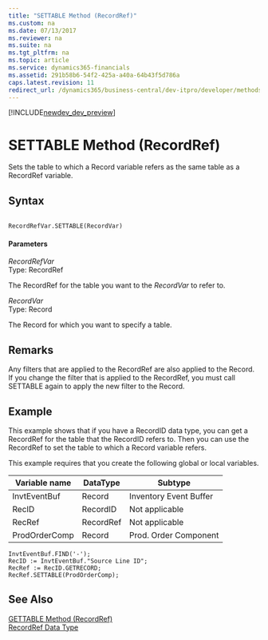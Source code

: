 ```yaml
---
title: "SETTABLE Method (RecordRef)"
ms.custom: na
ms.date: 07/13/2017
ms.reviewer: na
ms.suite: na
ms.tgt_pltfrm: na
ms.topic: article
ms.service: dynamics365-financials
ms.assetid: 291b58b6-54f2-425a-a40a-64b43f5d786a
caps.latest.revision: 11
redirect_url: /dynamics365/business-central/dev-itpro/developer/methods/devenv-al-method-reference
---
```


[!INCLUDE[newdev_dev_preview](../includes/newdev_dev_preview.md)]

# SETTABLE Method (RecordRef)
Sets the table to which a Record variable refers as the same table as a RecordRef variable.  

## Syntax  

```  

RecordRefVar.SETTABLE(RecordVar)  
```  

#### Parameters  
 *RecordRefVar*  
 Type: RecordRef  

 The RecordRef for the table you want to the *RecordVar* to refer to.  

 *RecordVar*  
 Type: Record  

 The Record for which you want to specify a table.  

## Remarks  
 Any filters that are applied to the RecordRef are also applied to the Record. If you change the filter that is applied to the RecordRef, you must call SETTABLE again to apply the new filter to the Record.  

## Example  
 This example shows that if you have a RecordID data type, you can get a RecordRef for the table that the RecordID refers to. Then you can use the RecordRef to set the table to which a Record variable refers.  

 This example requires that you create the following global or local variables.  

|Variable name|DataType|Subtype|  
|-------------------|--------------|-------------|  
|InvtEventBuf|Record|Inventory Event Buffer|  
|RecID|RecordID|Not applicable|  
|RecRef|RecordRef|Not applicable|  
|ProdOrderComp|Record|Prod. Order Component|  

```  
InvtEventBuf.FIND('-');  
RecID := InvtEventBuf."Source Line ID";  
RecRef := RecID.GETRECORD;  
RecRef.SETTABLE(ProdOrderComp);  
```  

## See Also  
 [GETTABLE Method \(RecordRef\)](devenv-GETTABLE-Method-RecordRef.md)   
 [RecordRef Data Type](../datatypes/devenv-RecordRef-Data-Type.md)
